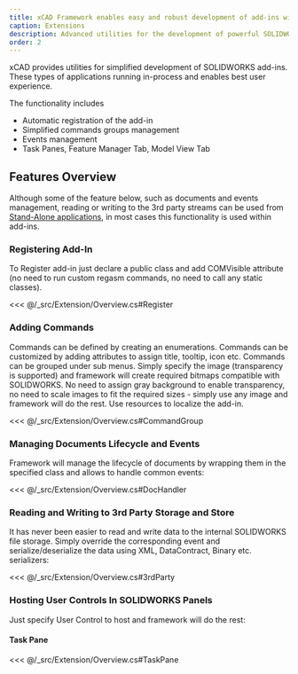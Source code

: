 ```yaml
---
title: xCAD Framework enables easy and robust development of add-ins with SOLIDWORKS API
caption: Extensions
description: Advanced utilities for the development of powerful SOLIDWORKS add-ins using SOLIDWORKS API in .NET (C# and VB.NET). Framework simplifies the creation and maintaining of commands and UI elements.
order: 2
---
```

xCAD provides utilities for simplified development of SOLIDWORKS add-ins. These types of applications running in-process and enables best user experience.

The functionality includes

* Automatic registration of the add-in
* Simplified commands groups management
* Events management
* Task Panes, Feature Manager Tab, Model View Tab

<!--youtube id: IyUkJf7xmLY-->

## Features Overview

Although some of the feature below, such as documents and events management, reading or writing to the 3rd party streams can be used from [Stand-Alone applications](/stand-alone/), in most cases this functionality is used within add-ins.

### Registering Add-In

To Register add-in just declare a public class and add COMVisible attribute (no need to run custom regasm commands, no need to call any static classes).

<<< @/_src/Extension/Overview.cs#Register

### Adding Commands

Commands can be defined by creating an enumerations. Commands can be customized by adding attributes to assign title, tooltip, icon etc. Commands can be grouped under sub menus. Simply specify the image (transparency is supported) and framework will create required bitmaps compatible with SOLIDWORKS. No need to assign gray background to enable transparency, no need to scale images to fit the required sizes - simply use any image and framework will do the rest. Use resources to localize the add-in.

<<< @/_src/Extension/Overview.cs#CommandGroup

### Managing Documents Lifecycle and Events

Framework will manage the lifecycle of documents by wrapping them in the specified class and allows to handle common events:

<<< @/_src/Extension/Overview.cs#DocHandler

### Reading and Writing to 3rd Party Storage and Store

It has never been easier to read and write data to the internal SOLIDWORKS file storage. Simply override the corresponding event and serialize/deserialize the data using XML, DataContract, Binary etc. serializers:

<<< @/_src/Extension/Overview.cs#3rdParty

### Hosting User Controls In SOLIDWORKS Panels

Just specify User Control to host and framework will do the rest:

#### Task Pane

<<< @/_src/Extension/Overview.cs#TaskPane
